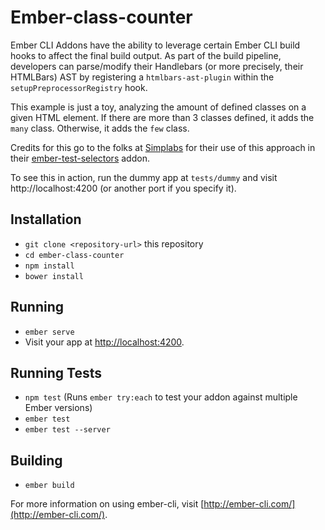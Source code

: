 # Ember-class-counter

Ember CLI Addons have the ability to leverage certain Ember CLI build hooks to affect the final
build output. As part of the build pipeline, developers can parse/modify their
Handlebars (or more precisely, their HTMLBars) AST by registering a
`htmlbars-ast-plugin` within the `setupPreprocessorRegistry` hook.

This example is just a toy, analyzing the amount of defined classes on a given
HTML element. If there are more than 3 classes defined, it adds the `many`
class. Otherwise, it adds the `few` class.

Credits for this go to the folks at [Simplabs](http://simplabs.com/) for their use of
this approach in their
[ember-test-selectors](https://github.com/simplabs/ember-test-selectors) addon.

To see this in action, run the dummy app at `tests/dummy` and visit
http://localhost:4200 (or another port if you specify it).

## Installation

* `git clone <repository-url>` this repository
* `cd ember-class-counter`
* `npm install`
* `bower install`

## Running

* `ember serve`
* Visit your app at [http://localhost:4200](http://localhost:4200).

## Running Tests

* `npm test` (Runs `ember try:each` to test your addon against multiple Ember versions)
* `ember test`
* `ember test --server`

## Building

* `ember build`

For more information on using ember-cli, visit [http://ember-cli.com/](http://ember-cli.com/).
